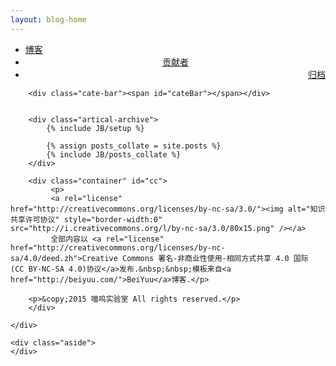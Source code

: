 ```yaml
---
layout: blog-home
---
```


<div class="index-content project">
    <div class="section">
        <ul class="artical-cate">
            <li><a href="/blog/"><span>博客</span></a></li>
            <li style="text-align:center"><a href="/blog/about-us.html"><span>贡献者</span></a></li>
            <li class="on" style="text-align:right"><a href="/blog/blog-archive.html"><span>归档</span></a></li>
        </ul>

        <div class="cate-bar"><span id="cateBar"></span></div>


        <div class="artical-archive">
            {% include JB/setup %}

            {% assign posts_collate = site.posts %}
            {% include JB/posts_collate %}
        </div>

        <div class="container" id="cc">
             <p>
             <a rel="license" href="http://creativecommons.org/licenses/by-nc-sa/3.0/"><img alt="知识共享许可协议" style="border-width:0" src="http://i.creativecommons.org/l/by-nc-sa/3.0/80x15.png" /></a>
             全部内容以 <a rel="license" href="http://creativecommons.org/licenses/by-nc-sa/4.0/deed.zh">Creative Commons 署名-非商业性使用-相同方式共享 4.0 国际 (CC BY-NC-SA 4.0)协议</a>发布.&nbsp;&nbsp;模板来自<a href="http://beiyuu.com/">BeiYuu</a>博客.</p>

        <p>&copy;2015 喵呜实验室 All rights reserved.</p>
        </div>

    </div>

	<div class="aside">
    </div>
</div>
